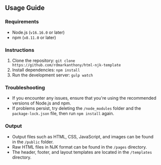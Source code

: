 ## Usage Guide

### Requirements

-   Node.js (`v16.16.0` or later)
-   npm (`v8.11.0` or later)

### Instructions

1. Clone the repository: `git clone https://github.com/rdmarkanthony/html-njk-template`
2. Install dependencies: `npm install`
3. Run the development server: `gulp watch`

### Troubleshooting

-   If you encounter any issues, ensure that you're using the recommended versions of Node.js and npm.
-   If problems persist, try deleting the `/node_modules` folder and the `package-lock.json` file, then run `npm install` again.

### Output

-   Output files such as HTML, CSS, JavaScript, and images can be found in the `/public` folder.
-   Raw HTML files in NJK format can be found in the `/pages` directory.
-   The header, footer, and layout templates are located in the `/templates` directory.
